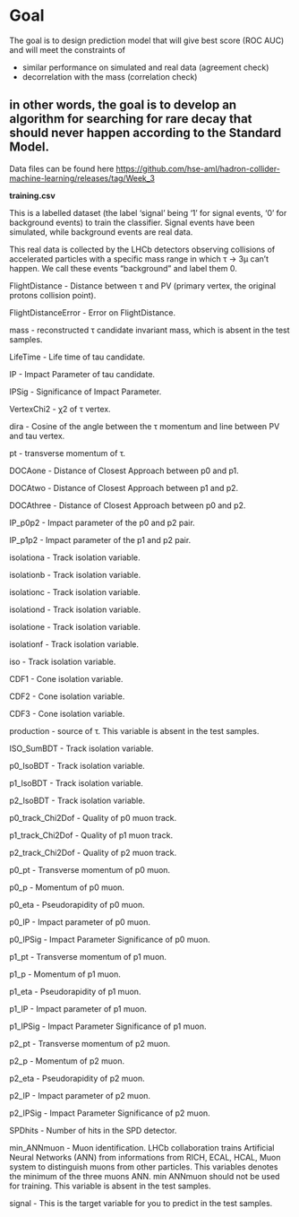 # Goal
The goal is to design prediction model that will give best score (ROC AUC) and will meet the constraints of

- similar performance on simulated and real data (agreement check)
- decorrelation with the mass (correlation check)

## in other words, the goal is to develop an algorithm for searching for rare decay that should never happen according to the Standard Model.

Data files can be found here https://github.com/hse-aml/hadron-collider-machine-learning/releases/tag/Week_3

**training.csv**

This is a labelled dataset (the label ‘signal’ being ‘1’ for signal events, ‘0’ for background events) to train the classifier. Signal events have been simulated, while background events are real data.

This real data is collected by the LHCb detectors observing collisions of accelerated particles with a specific mass range in which τ → 3μ can’t happen. We call these events “background” and label them 0.

FlightDistance - Distance between τ and PV (primary vertex, the original protons collision point).

FlightDistanceError - Error on FlightDistance.

mass - reconstructed τ candidate invariant mass, which is absent in the test samples.

LifeTime - Life time of tau candidate.

IP - Impact Parameter of tau candidate.

IPSig - Significance of Impact Parameter.

VertexChi2 - χ2 of τ vertex.

dira - Cosine of the angle between the τ momentum and line between PV and tau vertex. 

pt - transverse momentum of τ.

DOCAone - Distance of Closest Approach between p0 and p1.

DOCAtwo - Distance of Closest Approach between p1 and p2.

DOCAthree - Distance of Closest Approach between p0 and p2.

IP_p0p2 - Impact parameter of the p0 and p2 pair.

IP_p1p2 - Impact parameter of the p1 and p2 pair.

isolationa - Track isolation variable.

isolationb - Track isolation variable.

isolationc - Track isolation variable.

isolationd - Track isolation variable.

isolatione - Track isolation variable.

isolationf - Track isolation variable.

iso - Track isolation variable.

CDF1 - Cone isolation variable.

CDF2 - Cone isolation variable.

CDF3 - Cone isolation variable.

production - source of τ. This variable is absent in the test samples.

ISO_SumBDT - Track isolation variable.

p0_IsoBDT - Track isolation variable.

p1_IsoBDT - Track isolation variable.

p2_IsoBDT - Track isolation variable.

p0_track_Chi2Dof - Quality of p0 muon track.

p1_track_Chi2Dof - Quality of p1 muon track.

p2_track_Chi2Dof - Quality of p2 muon track.

p0_pt - Transverse momentum of p0 muon.

p0_p - Momentum of p0 muon.

p0_eta - Pseudorapidity of p0 muon.

p0_IP - Impact parameter of p0 muon.

p0_IPSig - Impact Parameter Significance of p0 muon.

p1_pt - Transverse momentum of p1 muon.

p1_p - Momentum of p1 muon.

p1_eta - Pseudorapidity of p1 muon.

p1_IP - Impact parameter of p1 muon.

p1_IPSig - Impact Parameter Significance of p1 muon.

p2_pt - Transverse momentum of p2 muon.

p2_p - Momentum of p2 muon.

p2_eta - Pseudorapidity of p2 muon.

p2_IP - Impact parameter of p2 muon.

p2_IPSig - Impact Parameter Significance of p2 muon.

SPDhits - Number of hits in the SPD detector.

min_ANNmuon - Muon identification. LHCb collaboration trains Artificial Neural Networks (ANN) from informations from RICH, ECAL, HCAL, Muon system to distinguish muons from other particles. This variables denotes the minimum of the three muons ANN. min ANNmuon should not be used for training. This variable is absent in the test samples.

signal - This is the target variable for you to predict in the test samples.
